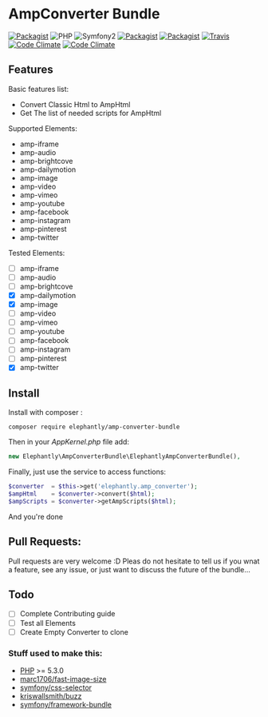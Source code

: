 # AmpConverter Bundle
[![Packagist](https://img.shields.io/packagist/v/elephantly/amp-converter-bundle.svg?style=flat-square)](https://packagist.org/packages/elephantly/amp-converter-bundle)
![PHP](https://img.shields.io/badge/PHP-%3E%3D5.3.0-brightgreen.svg?style=flat-square)
![Symfony2](https://img.shields.io/badge/Symfony2-%3E2.7-brightgreen.svg?style=flat-square)
[![Packagist](https://img.shields.io/packagist/dt/elephantly/amp-converter-bundle.svg?style=flat-square)](https://packagist.org/packages/elephantly/amp-converter-bundle)
[![Packagist](https://img.shields.io/packagist/l/elephantly/amp-converter-bundle.svg?style=flat-square)](https://packagist.org/packages/elephantly/amp-converter-bundle)
[![Travis](https://img.shields.io/travis/elephantly/AmpConverterBundle.svg?style=flat-square)](https://travis-ci.org/elephantly/AmpConverterBundle)
[![Code Climate](https://img.shields.io/codeclimate/github/elephantly/AmpConverterBundle.svg?style=flat-square)](https://codeclimate.com/github/elephantly/AmpConverterBundle)
[![Code Climate](https://img.shields.io/codeclimate/coverage/github/elephantly/AmpConverterBundle.svg?style=flat-square)](https://codeclimate.com/github/elephantly/AmpConverterBundle)

## Features

Basic features list:

 * Convert Classic Html to AmpHtml
 * Get The list of needed scripts for AmpHtml


Supported Elements:

 * amp-iframe
 * amp-audio
 * amp-brightcove
 * amp-dailymotion
 * amp-image
 * amp-video
 * amp-vimeo
 * amp-youtube
 * amp-facebook
 * amp-instagram
 * amp-pinterest
 * amp-twitter

 Tested Elements:

 - [ ] amp-iframe
 - [ ] amp-audio
 - [ ] amp-brightcove
 - [x] amp-dailymotion
 - [x] amp-image
 - [ ] amp-video
 - [ ] amp-vimeo
 - [ ] amp-youtube
 - [ ] amp-facebook
 - [ ] amp-instagram
 - [ ] amp-pinterest
 - [x] amp-twitter

## Install

Install with composer :
```shell
composer require elephantly/amp-converter-bundle
```
Then in your *AppKernel.php* file add:
```php
new Elephantly\AmpConverterBundle\ElephantlyAmpConverterBundle(),
```
Finally, just use the service to access functions:
```php
$converter  = $this->get('elephantly.amp_converter');
$ampHtml    = $converter->convert($html);
$ampScripts = $converter->getAmpScripts($html);
```
And you're done


## Pull Requests:

Pull requests are very welcome :D
Pleas do not hesitate to tell us if you wnat a feature, see any issue, or just want to discuss the future of the bundle...

## Todo

 - [ ] Complete Contributing guide
 - [ ] Test all Elements
 - [ ] Create Empty Converter to clone

### Stuff used to make this:

 * [PHP](http://php.net/) >= 5.3.0
 * [marc1706/fast-image-size](https://github.com/marc1706/fast-image-size)
 * [symfony/css-selector](https://github.com/symfony/css-selector)
 * [kriswallsmith/buzz](https://github.com/kriswallsmith/Buzz)
 * [symfony/framework-bundle](https://github.com/symfony/framework-bundle)
